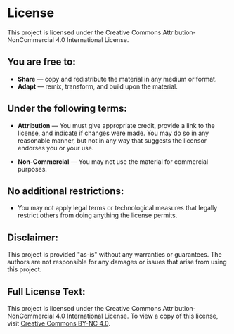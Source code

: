 # License

This project is licensed under the Creative Commons Attribution-NonCommercial 4.0 International License.

## You are free to:

- **Share** — copy and redistribute the material in any medium or format.
- **Adapt** — remix, transform, and build upon the material.

## Under the following terms:

- **Attribution** — You must give appropriate credit, provide a link to the license, and indicate if changes were made. You may do so in any reasonable manner, but not in any way that suggests the licensor endorses you or your use.
  
- **Non-Commercial** — You may not use the material for commercial purposes.

## No additional restrictions:

- You may not apply legal terms or technological measures that legally restrict others from doing anything the license permits.

## Disclaimer:

This project is provided "as-is" without any warranties or guarantees. The authors are not responsible for any damages or issues that arise from using this project.

## Full License Text:

This project is licensed under the Creative Commons Attribution-NonCommercial 4.0 International License. To view a copy of this license, visit [Creative Commons BY-NC 4.0](https://creativecommons.org/licenses/by-nc/4.0/).
